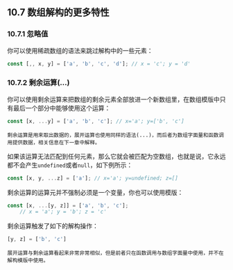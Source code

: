 ## 10.7 数组解构的更多特性

### 10.7.1 忽略值

你可以使用稀疏数组的语法来跳过解构中的一些元素：

``` javascript
const [,, x, y] = ['a', 'b', 'c', 'd']; // x = 'c'; y = 'd'
```

### 10.7.2 剩余运算(...)

你可以使用剩余运算来把数组的剩余元素全部放进一个新数组里，在数组模版中只有最后一个部分中能够使用这个运算：

``` javascript
const [x, ...y] = ['a', 'b', 'c']; // x='a'; y=['b', 'c']
```

	剩余运算是用来取出数据的，展开运算也使用同样的语法(...)，而后者为数组字面量和函数调用提供数据，相关信息在下一章中解释。
	
如果该运算无法匹配到任何元素，那么它就会被匹配为空数组，也就是说，它永远都不会产生`undefined`或者`null`，如下例所示：

``` javascript
const [x, y, ...z] = ['a']; // x='a'; y=undefined; z=[]
```

剩余运算的运算元并不强制必须是一个变量，你也可以使用模版：

``` javascript
const [x, ...[y, z]] = ['a', 'b', 'c'];
    // x = 'a'; y = 'b'; z = 'c'
```

剩余运算触发了如下的解构操作：

``` javascript
[y, z] = ['b', 'c']
```

	展开运算与剩余运算看起来非常非常相似，但是前者只在函数调用与数组字面量中使用，并不在解构模版中使用。
